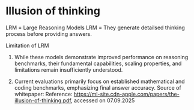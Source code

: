 # Illusion of thinking


LRM = Large Reasoning Models
LRM = They generate detailsed thinking process before providing answers.

Limitation of LRM
1. While these models demonstrate improved performance on reasoning benchmarks, their fundamental capabilities, scaling properties, and limitations remain insufficiently understood. 

2. Current evaluations primarily focus on established mathematical and coding benchmarks, emphasizing final answer accuracy.
Source of whitepaper: 
Reference: https://ml-site.cdn-apple.com/papers/the-illusion-of-thinking.pdf, accessed on 07.09.2025